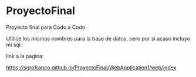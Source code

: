 # ProyectoFinal
Proyecto final para Codo a Codo

Utilice los mismos nombres para la base de datos, pero por si acaso incluyo mi sql.

link a la pagina:

https://sgrofranco.github.io/ProyectoFinal/WebApplication1/web/index
